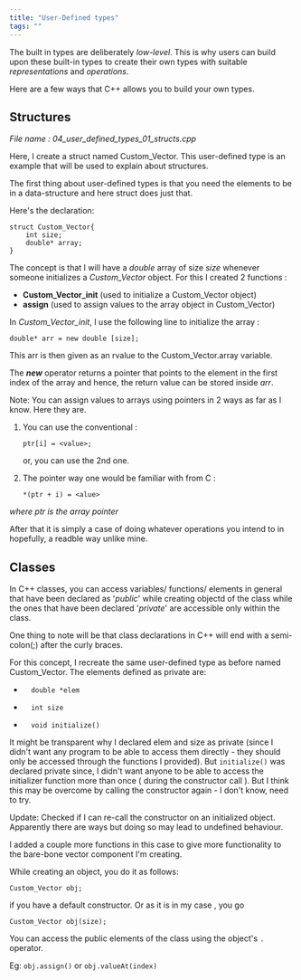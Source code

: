 ```yaml
---
title: "User-Defined types"
tags: ""
---
```


The built in types are deliberately _low-level_. This is why users can build upon these built-in types to create their own types with suitable _representations_ and _operations_.

Here are a few ways that C++ allows you to build your own types.

## Structures

_File name : 04_user_defined_types_01_structs.cpp_

Here, I create a struct named Custom_Vector. This user-defined type is an example that will be used to explain about structures.

The first thing about user-defined types is that you need the elements to be in a data-structure and here struct does just that.

Here's the declaration:

    struct Custom_Vector{    
    	int size;
    	double* array;
    }

The concept is that I will have a _double_ array of size _size_ whenever someone initializes a _Custom_Vector_ object. For this I created 2 functions :

-   **Custom_Vector_init** (used to initialize a Custom_Vector object)
-   **assign** (used to assign values to the array object in Custom_Vector)

In _Custom_Vector_init_, I use the following line to initialize the array :

    double* arr = new double [size];

This arr is then given as an rvalue to the Custom_Vector.array variable.

The **_new_** operator returns a pointer that points to the element in the first index of the array and hence, the return value can be stored inside _arr_.

Note: You can assign values to arrays using pointers in 2 ways as far as I know. Here they are.

1.  You can use the conventional : 

        ptr[i] = <value>;

    or, you can use the 2nd one.
2.  The pointer way one would be familiar with from C :

        *(ptr + i) = <alue>

_where ptr is the array pointer_

After that it is simply a case of doing whatever operations you intend to in hopefully, a readble way unlike mine.

## Classes

In C++ classes, you can access variables/ functions/ elements in general that have been declared as '_public_' while creating objectd of the class while the ones that have been declared '_private_' are accessible only within the class.

One thing to note will be that class declarations in C++ will end with a semi-colon(;) after the curly braces.

For this concept, I recreate the same user-defined type as before named Custom_Vector.
The elements defined as private are:

-       double *elem
-       int size
-       void initialize()

It might be transparent why I declared elem and size as private (since I didn't want any program to be able to access them directly - they should only be accessed through the functions I provided). But `initialize()` was declared private since, I didn't want anyone to be able to access the initializer function more than once ( during the constructor call ). But I think this may be overcome by calling the constructor again - I don't know, need to try.

Update: Checked if I can re-call the constructor on an initialized object. Apparently there are ways but doing so may lead to undefined behaviour.

I added a couple more functions in this case to give more functionality to the bare-bone vector component I'm creating.

While creating an object, you do it as follows:

    Custom_Vector obj;

if you have a default constructor. Or as it is in my case , you go

    Custom_Vector obj(size);

You can access the public elements of the class using the object's `.` operator.

Eg:	`obj.assign()` or `obj.valueAt(index)`
